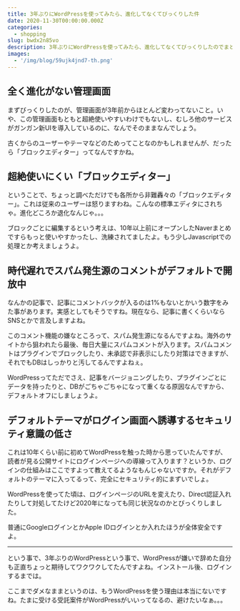 ```yaml
---
title: 3年ぶりにWordPressを使ってみたら、進化してなくてびっくりした件
date: 2020-11-30T00:00:00.000Z
categories:
  - shopping
slug: bwdx2n85vo
description: 3年ぶりにWordPressを使ってみたら、進化してなくてびっくりしたのでまとめました。
images:
  - '/img/blog/59ujk4jnd7-th.png'
---
```


## 全く進化がない管理画面

まずびっくりしたのが、管理画面が3年前からほとんど変わってないこと。いや、この管理画面もともと超絶使いやすいわけでもないし、むしろ他のサービスがガンガン新UIを導入しているのに、なんでそのままなんでしょう。

古くからのユーザーやテーマなどのためってことなのかもしれませんが、だったら「ブロックエディター」ってなんですかね。

## 超絶使いにくい「ブロックエディター」

ということで、ちょっと調べただけでも各所から非難轟々の「ブロックエディター」。これは従来のユーザーは怒りますわね。こんなの標準エディタにされちゃ。進化どころか退化なんじゃ。。。

ブロックごとに編集するという考えは、10年以上前にオープンしたNaverまとめですらもっと使いやすかったし、洗練されてましたよ。もう少しJavascriptでの処理とか考えましょうよ。

## 時代遅れでスパム発生源のコメントがデフォルトで開放中

なんかの記事で、記事にコメントバックが入るのは1%もないとかいう数字をみた事があります。実感としてもそうですね。現在なら、記事に書くくらいならSNSとかで言及しますよね。

このコメント機能の嫌なところって、スパム発生源になるんですよね。海外のサイトから狙われたら最後、毎日大量にスパムコメントが入ります。スパムコメントはプラグインでブロックしたり、未承認で非表示にしたり対策はできますが、それでもDBはしっかりと汚してるんですよねぇ。

WordPressってただでさえ、記事をバージョニングしたり、プラグインごとにデータを持ったりと、DBがごちゃごちゃになって重くなる原因なんですから、デフォルトオフにしましょうよ。

## デフォルトテーマがログイン画面へ誘導するセキュリティ意識の低さ

これは10年くらい前に初めてWordPressを触った時から思っていたんですが、読者が見る公開サイトにログインページへの導線って入ります？というか、ログインの仕組みはここですよって教えてるようなもんじゃないですか。それがデフォルトのテーマに入ってるって、完全にセキュリティ的にまずいでしょ。

WordPressを使ってた頃は、ログインページのURLを変えたり、Direct認証入れたりして対処してたけど2020年になっても同じ状況なのかとびっくりしました。

普通にGoogleログインとかApple IDログインとか入れたほうが全体安全ですよ。

---

という事で、3年ぶりのWordPressという事で、WordPressが嫌いで辞めた自分も正直ちょっと期待してワクワクしてたんですよね。インストール後、ログインするまでは。

ここまでダメなままというのは、もうWordPressを使う理由は本当にないですね。たまに受ける受託案件がWordPressがいいってなるの、避けたいなぁ。。。
